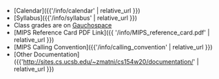 * [Calendar]({{'/info/calendar' | relative_url }})
* [Syllabus]({{'/info/syllabus' | relative_url }})
* Class grades are on [Gauchospace](https://gauchospace.ucsb.edu)
* <i class="far fa-file-pdf"></i> [MIPS Reference Card PDF Link]({{ '/info/MIPS_reference_card.pdf' | relative_url }})
* [MIPS Calling Convention]({{'/info/calling_convention' | relative_url }})
* [Other Documentation]({{'http://sites.cs.ucsb.edu/~zmatni/cs154w20/documentation/' | relative_url }})

<!--
* [Midterm Practice Exam]({{'/info/midtermPE.pdf' | relative_url }})
* [Final Practice Exam -- NEW!]({{'/info/finalPE.pdf' | relative_url }})
-->

